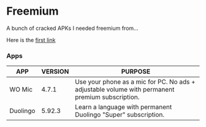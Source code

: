# Freemium
A bunch of cracked APKs I needed freemium from...

[var 1]: #
Here is the [first link][var 1]

[app_01_v]: #

### Apps
| APP      | VERSION | PURPOSE                                                                                         |
|----------|---------|-------------------------------------------------------------------------------------------------|
| WO Mic   | 4.7.1   | Use your phone as a mic for PC. No ads + adjustable volume with permanent premium subscription. |
| Duolingo | 5.92.3  | Learn a language with permanent Duolingo "Super" subscription.                                  |